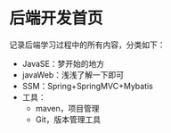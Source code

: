 # 后端开发首页

记录后端学习过程中的所有内容，分类如下：

- JavaSE：梦开始的地方
- javaWeb：浅浅了解一下即可
- SSM：Spring+SpringMVC+Mybatis
- 工具：
    - maven，项目管理
    - Git，版本管理工具

